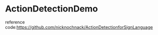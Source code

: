 ﻿# ActionDetectionDemo
reference code:https://github.com/nicknochnack/ActionDetectionforSignLanguage
